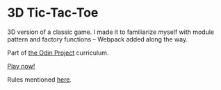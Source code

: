 # 3D Tic-Tac-Toe

3D version of a classic game. I made it to familiarize myself with module pattern and factory functions – Webpack added along the way.

Part of [the Odin Project](https://www.theodinproject.com/) curriculum.

[Play now!](https://sentkowski.github.io/3d-tic-tac-toe/)

Rules mentioned [here](https://www.thegamegal.com/2010/08/18/3-d-triple-decker-tic-tac-toe/).
